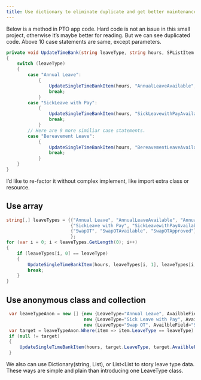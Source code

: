 ```yaml
---
title: Use dictionary to eliminate duplicate and get better maintenance
---
```


Below is a method in PTO app code. Hard code is not an issue in this small project, otherwise it’s maybe better for reading. But we can see duplicated code. Above 10 case statements are same, except parameters.
```c#
private void UpdateTimeBank(string leaveType, string hours, SPListItem timeBank)
{
    switch (leaveType)
    {
        case "Annual Leave":
            {
                UpdateSingleTimeBankItem(hours, "AnnualLeaveAvailable", "AnnualLeaveApproved", timeBank);
                break;
            }
        case "SickLeave with Pay":
            {
                UpdateSingleTimeBankItem(hours, "SickLeavewithPayAvailable", "SickLeaveWithPayApproved", timeBank);
                break;
            }
        // Here are 9 more similiar case statements.
        case "Bereavement Leave":
            {
                UpdateSingleTimeBankItem(hours, "BereavementLeaveAvailable", "BereavementLeaveApproved", timeBank);
                break;
            }
    }
}
```
I’d like to re-factor it without complex implement, like import extra class or resource.

## Use array
```c#
string[,] leaveTypes = {{"Annual Leave", "AnnualLeaveAvailable", "AnnualLeaveApproved"},
                        {"SickLeave with Pay", "SickLeavewithPayAvailable", "SickLeaveWithPayApproved"},
                        {"SwapOT", "SwapOTAvailable", "SwapOTApproved"}
                        };
for (var i = 0; i < leaveTypes.GetLength(0); i++)
{
    if (leaveTypes[i, 0] == leaveType)
    {
        UpdateSingleTimeBankItem(hours, leaveTypes[i, 1], leaveTypes[i, 2], timeBank);
        break;
    }
}
```  
## Use anonymous class and collection
```c#
 var leaveTypeAnon = new [] {new {LeaveType="Annual Leave", AvailbleField="AnnualLeaveAvailable", ApprovedField="AnnualLeaveApproved"},
                             new {LeaveType="Sick Leave with Pay", AvailbleField="SickLeavewithPayAvailable", ApprovedField="SickLeaveWithPayApproved"},
                             new {LeaveType="Swap OT", AvailbleField="SwapOTAvailable", ApprovedField="SwapOTApproved"},};
 var target = leaveTypeAnon.Where(item => item.LeaveType == leaveType).First();
 if (null != target)
 {
     UpdateSingleTimeBankItem(hours, target.LeaveType, target.AvailbleField, target.ApprovedField, timeBank);
 }
```
We also can use Dictionary(string, List<string>), or List<List<string> to story leave type data. These ways are simple and plain than introducing one LeaveType class.